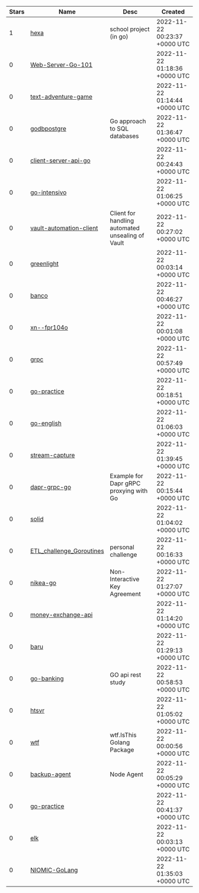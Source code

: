 | Stars | Name | Desc | Created | 
| ----- | ------- | ------------- | ------------- |
| 1 | [hexa](https://github.com/anddddrew/hexa) | school project (in go) | 2022-11-22 00:23:37 +0000 UTC |
| 0 | [Web-Server-Go-101](https://github.com/Mr-Dazai/Web-Server-Go-101) |  | 2022-11-22 01:18:36 +0000 UTC |
| 0 | [text-adventure-game](https://github.com/rkattiyarat/text-adventure-game) |  | 2022-11-22 01:14:44 +0000 UTC |
| 0 | [godbpostgre](https://github.com/akhmadandrie/godbpostgre) | Go approach to SQL databases | 2022-11-22 01:36:47 +0000 UTC |
| 0 | [client-server-api-go](https://github.com/reangeline/client-server-api-go) |  | 2022-11-22 00:24:43 +0000 UTC |
| 0 | [go-intensivo](https://github.com/ricassiocosta/go-intensivo) |  | 2022-11-22 01:06:25 +0000 UTC |
| 0 | [vault-automation-client](https://github.com/wrouesnel/vault-automation-client) | Client for handling automated unsealing of Vault | 2022-11-22 00:27:02 +0000 UTC |
| 0 | [greenlight](https://github.com/Kublick/greenlight) |  | 2022-11-22 00:03:14 +0000 UTC |
| 0 | [banco](https://github.com/Agung91/banco) |  | 2022-11-22 00:46:27 +0000 UTC |
| 0 | [xn--fpr104o](https://github.com/3Gigs/xn--fpr104o) |  | 2022-11-22 00:01:08 +0000 UTC |
| 0 | [grpc](https://github.com/namrahov/grpc) |  | 2022-11-22 00:57:49 +0000 UTC |
| 0 | [go-practice](https://github.com/gpmoraes/go-practice) |  | 2022-11-22 00:18:51 +0000 UTC |
| 0 | [go-english](https://github.com/library-development/go-english) |  | 2022-11-22 01:06:03 +0000 UTC |
| 0 | [stream-capture](https://github.com/dwilkolek/stream-capture) |  | 2022-11-22 01:39:45 +0000 UTC |
| 0 | [dapr-grpc-go](https://github.com/yaron2/dapr-grpc-go) | Example for Dapr gRPC proxying with Go | 2022-11-22 00:15:44 +0000 UTC |
| 0 | [solid](https://github.com/hernanhrm/solid) |  | 2022-11-22 01:04:02 +0000 UTC |
| 0 | [ETL_challenge_Goroutines](https://github.com/lucas-code42/ETL_challenge_Goroutines) | personal challenge | 2022-11-22 00:16:33 +0000 UTC |
| 0 | [nikea-go](https://github.com/julius-b/nikea-go) | Non-Interactive Key Agreement | 2022-11-22 01:27:07 +0000 UTC |
| 0 | [money-exchange-api](https://github.com/wellingtonlope/money-exchange-api) |  | 2022-11-22 01:14:20 +0000 UTC |
| 0 | [baru](https://github.com/fthofani/baru) |  | 2022-11-22 01:29:13 +0000 UTC |
| 0 | [go-banking](https://github.com/Vaz-Tiago/go-banking) | GO api rest study | 2022-11-22 00:58:53 +0000 UTC |
| 0 | [htsvr](https://github.com/kinosuke01/htsvr) |  | 2022-11-22 01:05:02 +0000 UTC |
| 0 | [wtf](https://github.com/richjyoung/wtf) | wtf.IsThis Golang Package | 2022-11-22 00:00:56 +0000 UTC |
| 0 | [backup-agent](https://github.com/ComputeStacks/backup-agent) | Node Agent | 2022-11-22 00:05:29 +0000 UTC |
| 0 | [go-practice](https://github.com/aaaasahi/go-practice) |  | 2022-11-22 00:41:37 +0000 UTC |
| 0 | [elk](https://github.com/quangson93/elk) |  | 2022-11-22 00:03:13 +0000 UTC |
| 0 | [NIOMIC-GoLang](https://github.com/asidik-rdn/NIOMIC-GoLang) |  | 2022-11-22 01:35:03 +0000 UTC |

